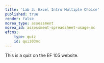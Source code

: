```yaml
---
title: 'Lab 3: Excel Intro Multiple Choice'
published: true
render: false
morea_type: assessment
morea_id: assessment-spreadsheet-usage-mc
efcms:
    type: quiz
    id: quiz03mc
---
```

This is a quiz on the EF 105 website.
